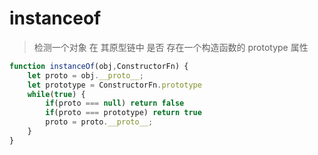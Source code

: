 # instanceof
>  检测一个对象 在 其原型链中 是否 存在一个构造函数的 prototype 属性

```js
function instanceOf(obj,ConstructorFn) {
    let proto = obj.__proto__;
    let prototype = ConstructorFn.prototype
    while(true) {
        if(proto === null) return false
        if(proto === prototype) return true
        proto = proto.__proto__;
    }
}
```